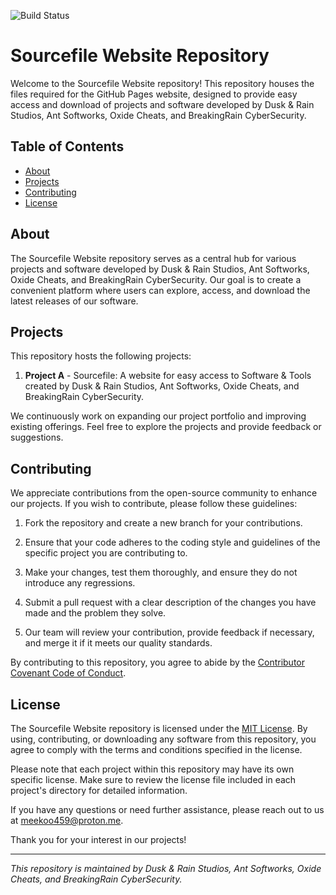 ![Build Status](https://github.com//rainsoftware/Sourcefile-Website-Revamped/actions/workflows/astro.yml/badge.svg)
# Sourcefile Website Repository

Welcome to the Sourcefile Website repository! This repository houses the files required for the GitHub Pages website, designed to provide easy access and download of projects and software developed by Dusk & Rain Studios, Ant Softworks, Oxide Cheats, and BreakingRain CyberSecurity.

## Table of Contents

- [About](#about)
- [Projects](#projects)
- [Contributing](#contributing)
- [License](#license)

## About

The Sourcefile Website repository serves as a central hub for various projects and software developed by Dusk & Rain Studios, Ant Softworks, Oxide Cheats, and BreakingRain CyberSecurity. Our goal is to create a convenient platform where users can explore, access, and download the latest releases of our software.

## Projects

This repository hosts the following projects:

1. **Project A** - Sourcefile: A website for easy access to Software & Tools created by Dusk & Rain Studios, Ant Softworks, Oxide Cheats, and BreakingRain CyberSecurity.

We continuously work on expanding our project portfolio and improving existing offerings. Feel free to explore the projects and provide feedback or suggestions.

## Contributing

We appreciate contributions from the open-source community to enhance our projects. If you wish to contribute, please follow these guidelines:

1. Fork the repository and create a new branch for your contributions.

2. Ensure that your code adheres to the coding style and guidelines of the specific project you are contributing to.

3. Make your changes, test them thoroughly, and ensure they do not introduce any regressions.

4. Submit a pull request with a clear description of the changes you have made and the problem they solve.

5. Our team will review your contribution, provide feedback if necessary, and merge it if it meets our quality standards.

By contributing to this repository, you agree to abide by the [Contributor Covenant Code of Conduct](docs/CODE_OF_CONDUCT.md).

## License

The Sourcefile Website repository is licensed under the [MIT License](LICENSE). By using, contributing, or downloading any software from this repository, you agree to comply with the terms and conditions specified in the license.

Please note that each project within this repository may have its own specific license. Make sure to review the license file included in each project's directory for detailed information.

If you have any questions or need further assistance, please reach out to us at [meekoo459@proton.me](mailto:meekoo459@proton.me).

Thank you for your interest in our projects!

---

*This repository is maintained by Dusk & Rain Studios, Ant Softworks, Oxide Cheats, and BreakingRain CyberSecurity.*
